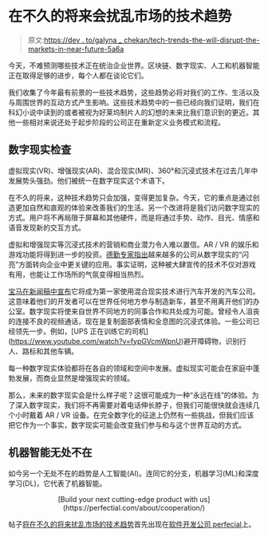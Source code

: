# 在不久的将来会扰乱市场的技术趋势

> 原文:[https://dev . to/galyna _ chekan/tech-trends-the-will-disrupt-the-markets-in-near-future-5a6a](https://dev.to/galyna_chekan/tech-trends-that-will-disrupt-markets-in-the-nearest-future-5a6a)

今天，不难预测哪些技术正在统治企业世界。区块链、数字现实、人工和机器智能正在取得足够的进步，每个人都在谈论它们。

我们收集了今年最有前景的一些技术趋势，这些趋势必将对我们的工作、生活以及与周围世界的互动方式产生影响。这些技术趋势中的一些已经向我们证明，我们在科幻小说中读到的或者被视为好莱坞制片人的幻想的未来比我们意识到的更近。其他一些相对来说还处于起步阶段的公司正在重新定义业务模式和流程。

## [](#digital-reality-check)数字现实检查

虚拟现实(VR)、增强现实(AR)、混合现实(MR)、360°和沉浸式技术在过去几年中发展势头强劲。他们被统一在数字现实这个术语下。

在不久的将来，这种技术趋势只会加强，变得更加复杂。今天，它的重点是通过创造更加自然和直观的体验来改善我们的生活。另一个改进将是我们访问数字现实的方式。用户将不再局限于屏幕和其他硬件，而是将通过手势、动作、目光、情感和语音发现新的交互方式。

虚拟和增强现实等沉浸式技术的营销和商业潜力令人难以置信。AR / VR 的娱乐和游戏功能将得到进一步的投资。[德勤专家指出](https://www2.deloitte.com/insights/us/en/focus/tech-trends/2018/immersive-technologies-digital-reality.html)越来越多的公司从数字现实的“闪亮”方面转向企业中更关键的应用。事实证明，这种被大肆宣传的技术不仅对游戏有用，也能让工作场所的气氛变得相当热烈。

[宝马在新闻稿中宣布](https://www.press.bmwgroup.com/global/article/detail/T0258902EN/bmw-opts-to-incorporate-htc-vive-vr-headsets-and-mixed-reality-into-the-development-of-new-vehicle-models-computer-images-instead-of-laboriously-constructed-draft-models:-greater-flexibility-faster-results-and-lower-costs')它将成为第一家使用混合现实技术进行汽车开发的汽车公司。这意味着他们的开发者可以在世界任何地方参与制造新车，甚至不用离开他们的办公室。数字现实将使来自世界不同地方的同事合作和共处成为可能。曾经令人沮丧的连接不良的视频通话，现在是复制面部表情和全息图的沉浸式体验。一些公司已经领先一步。例如，[UPS 正在训练它的司机](https://www.youtube.com/watch?v=fypGVcmWpnU)避开障碍物，识别行人、路标和其他车辆。

每一种数字现实体验都将在各自的领域和空间中发展。虚拟现实可能会在家庭中蓬勃发展，而商业显然是增强现实的领域。

那么，未来的数字现实会是什么样子呢？这很可能成为一种“永远在线”的体验。为了深入数字现实，我们将不再需要对着电话伸长脖子，但我们可能很快就会连续几个小时戴着 AR / VR 设备。在完全数字化的征途上仍然有一些挑战，但我们应该把它作为一个事实，数字现实可能会改变我们参与和与这个世界互动的方式。

## [](#machine-intelligence-is-everywhere)机器智能无处不在

如今另一个无处不在的趋势是人工智能(AI)。连同它的分支，机器学习(ML)和深度学习(DL)，它代表了机器智能。

<center>[Build your next cutting-edge product with us](https://perfectial.com/about/cooperation/)</center>

帖子[将在不久的将来扰乱市场的技术趋势](https://perfectial.com/blog/tech-trends-to-disrupt-markets/)首先出现在[软件开发公司 perfecial](https://perfectial.com)上。